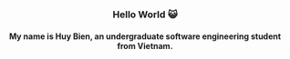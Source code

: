 <h3 align="center">Hello World 😺</h3>
<h4 align="center">My name is Huy Bien, an undergraduate software engineering student from Vietnam.</h4>
